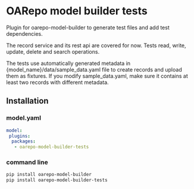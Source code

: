 # OARepo model builder tests
Plugin for oarepo-model-builder to generate 
test files and add test dependencies.

The record service and its rest api are covered for now. Tests read, write,
update, delete and search operations.

The tests use automatically generated metadata in {model_name}/data/sample_data.yaml file to create records and upload them as fixtures. If you modify sample_data.yaml, make sure it contains at least two records with different metadata.

## Installation

### model.yaml

```yaml
model:
 plugins:
  packages:
   - oarepo-model-builder-tests
```
### command line
```bash
pip install oarepo-model-builder
pip install oarepo-model-builder-tests
```
